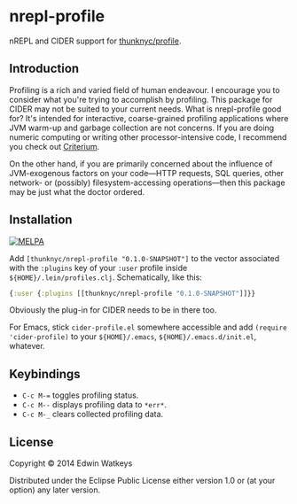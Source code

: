 # nrepl-profile

nREPL and CIDER support for
[thunknyc/profile](http://github.com/thunknyc/profile).

## Introduction

Profiling is a rich and varied field of human endeavour. I encourage
you to consider what you're trying to accomplish by profiling. This
package for CIDER may not be suited to your current needs. What is
nrepl-profile good for? It's intended for interactive, coarse-grained
profiling applications where JVM warm-up and garbage collection are
not concerns. If you are doing numeric computing or writing other
processor-intensive code, I recommend you check out
[Criterium](https://github.com/hugoduncan/criterium).

On the other hand, if you are primarily concerned about the influence
of JVM-exogenous factors on your code—HTTP requests, SQL queries,
other network- or (possibly) filesystem-accessing operations—then this
package may be just what the doctor ordered.

## Installation

[![MELPA](http://melpa.org/packages/cider-profile-badge.svg)](http://melpa.org/#/cider-profile)

Add `[thunknyc/nrepl-profile "0.1.0-SNAPSHOT"]` to the vector
associated with the `:plugins` key of your `:user` profile inside
`${HOME}/.lein/profiles.clj`. Schematically, like this:

```clojure
{:user {:plugins [[thunknyc/nrepl-profile "0.1.0-SNAPSHOT"]]}}
```

Obviously the plug-in for CIDER needs to be in there too.

For Emacs, stick `cider-profile.el` somewhere accessible and add
`(require 'cider-profile)` to your `${HOME}/.emacs`,
`${HOME}/.emacs.d/init.el`, whatever.

## Keybindings

* `C-c M-=` toggles profiling status.
* `C-c M--` displays profiling data to `*err*`.
* `C-c M-_` clears collected profiling data.

## License

Copyright © 2014 Edwin Watkeys

Distributed under the Eclipse Public License either version 1.0 or (at
your option) any later version.

